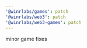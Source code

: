 ```yaml
---
'@winrlabs/games': patch
'@winrlabs/web3': patch
'@winrlabs/web3-games': patch
---
```


minor game fixes
